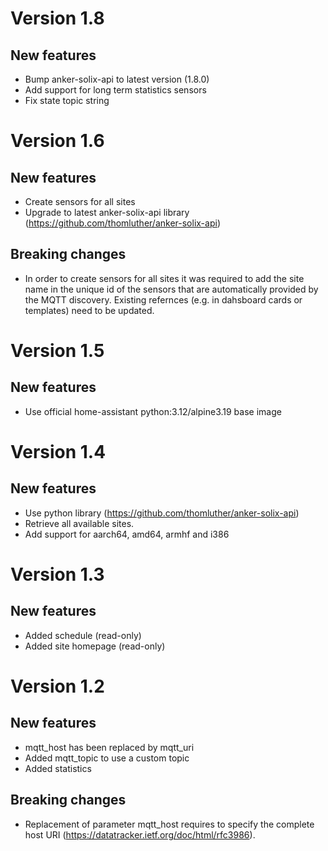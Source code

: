 # Version 1.8

## New features

- Bump anker-solix-api to latest version (1.8.0)
- Add support for long term statistics sensors
- Fix state topic string

# Version 1.6

## New features

- Create sensors for all sites
- Upgrade to latest anker-solix-api library (https://github.com/thomluther/anker-solix-api)

## Breaking changes

- In order to create sensors for all sites it was required to add the site name in the unique id of the sensors that are automatically provided by the MQTT discovery. Existing refernces (e.g. in dahsboard cards or templates) need to be updated.

# Version 1.5

## New features

- Use official home-assistant python:3.12/alpine3.19 base image

# Version 1.4

## New features

- Use python library (https://github.com/thomluther/anker-solix-api)
- Retrieve all available sites.
- Add support for aarch64, amd64, armhf and i386

# Version 1.3

## New features

- Added schedule (read-only)
- Added site homepage (read-only)

# Version 1.2

## New features

- mqtt_host has been replaced by mqtt_uri
- Added mqtt_topic to use a custom topic
- Added statistics

## Breaking changes

- Replacement of parameter mqtt_host requires to specify the complete host URI (https://datatracker.ietf.org/doc/html/rfc3986).

